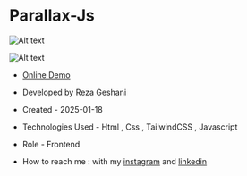 # Parallax-Js

![Alt text](https://github.com/user-attachments/assets/ec5af743-c55d-4868-8073-0c4ba412e36a)


![Alt text](https://github.com/user-attachments/assets/6cc694d8-978c-467e-927e-cd6e6d38ce04)


- [Online Demo](https://rezageshaniweb.github.io/Parallax-Js/)

- Developed by Reza Geshani

- Created - 2025-01-18

- Technologies Used - Html , Css , TailwindCSS , Javascript

- Role - Frontend

- How to reach me : with my [instagram](https://www.instagram.com/rezageshani_web) and [linkedin](http://www.linkedin.com/in/reza-geshani-web)
